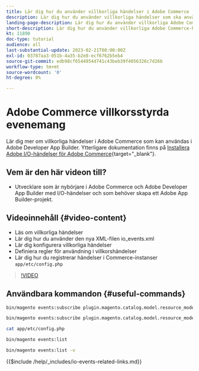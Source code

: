 ```yaml
---
title: Lär dig hur du använder villkorliga händelser i Adobe Commerce
description: Lär dig hur du använder villkorliga händelser som ska användas i Adobe Developer App Builder.
landing-page-description: Lär dig hur du använder villkorliga Adobe Commerce-händelser.
short-description: Lär dig hur du använder villkorliga Adobe Commerce-händelser.
kt: 11890
doc-type: tutorial
audience: all
last-substantial-update: 2023-02-21T00:00:00Z
exl-id: 03787aa3-051b-4a35-b2e8-ecf6762b5eb4
source-git-commit: edb98cf6544954d741c43beb39f4056326c7d26b
workflow-type: tm+mt
source-wordcount: '0'
ht-degree: 0%

---
```


# Adobe Commerce villkorsstyrda evenemang

Lär dig mer om villkorliga händelser i Adobe Commerce som kan användas i Adobe Developer App Builder. Ytterligare dokumentation finns på [Installera Adobe I/O-händelser för Adobe Commerce](https://developer.adobe.com/commerce/events/get-started/conditional-events/){target="_blank"}.

## Vem är den här videon till?

* Utvecklare som är nybörjare i Adobe Commerce och Adobe Developer App Builder med I/O-händelser och som behöver skapa ett Adobe App Builder-projekt.

## Videoinnehåll {#video-content}

* Läs om villkorliga händelser
* Lär dig hur du använder den nya XML-filen io_events.xml
* Lär dig konfigurera villkorliga händelser
* Definiera regler för användning i villkorshändelser
* Lär dig hur du registrerar händelser i Commerce-instanser `app/etc/config.php`

>[!VIDEO](https://video.tv.adobe.com/v/3415806?quality=12&learn=on)

## Användbara kommandon {#useful-commands}

```bash
bin/magento events:subscribe plugin.magento.catalog.model.resource_model.product.save --fields=sku --fields=qty --fields=category_id

bin/magento events:subscribe plugin.magento.catalog.model.resource_model.product.save_low_stock --parent=plugin.magento.catalog.model.resource_model.product.save --fields=sku --fields=qty --fields=category_id --rules="qty|lessThan|20" --rules="category_id|in|3,4,5"

cat app/etc/config.php

bin/magento events:list

bin/magento events:list -v
```

{{$include /help/_includes/io-events-related-links.md}}
